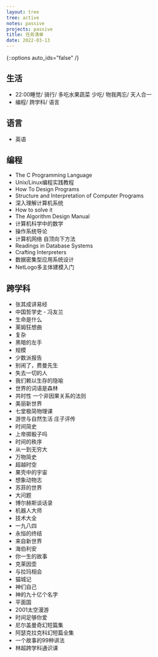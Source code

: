 ```yaml
---
layout: tree
tree: active
notes: passive
projects: passive
title: 任务清单
date: 2022-03-13
---
```



{::options auto_ids="false" /}


## 生活
* 22:00睡觉/ 骑行/ 多吃水果蔬菜 少吃/ 物我两忘/ 天人合一
* 编程/ 跨学科/ 语言

## 语言
* 英语

## 编程
* The C Programming Language
* Unix/Linux编程实践教程
* How To Design Programs
* Structure and Interpretation of Computer Programs
* 深入理解计算机系统
* How to solve it
* The Algorithm Design Manual
* 计算机科学中的数学
* 操作系统导论
* 计算机网络 自顶向下方法
* Readings in Database Systems
* Crafting Interpreters
* 数据密集型应用系统设计
* NetLogo多主体建模入门

## 跨学科
* 张其成讲易经
* 中国哲学史 - 冯友兰
* 生命是什么
* 莱姆狂想曲
* 复杂
* 黑暗的左手
* 规模
* 少数派报告
* 别闹了，费曼先生
* 失去一切的人
* 我们赖以生存的隐喻
* 世界的词语是森林
* 共时性 一个非因果关系的法则
* 美丽新世界
* 七堂极简物理课
* 游世与自然生活 庄子评传
* 时间简史
* 上帝掷骰子吗
* 时间的秩序
* 从一到无穷大
* 万物简史
* 超越时空
* 果壳中的宇宙
* 想象动物志
* 苏菲的世界
* 大问题
* 博尔赫斯谈话录
* 机器人大师
* 技术大全
* 一九八四
* 永恒的终结
* 来自新世界
* 海伯利安
* 你一生的故事
* 克莱因壶
* 与拉玛相会
* 猫城记
* 神们自己
* 神的九十亿个名字
* 平面国
* 2001太空漫游
* 时间足够你爱
* 尼尔盖曼奇幻短篇集
* 阿瑟克拉克科幻短篇全集
* 一个故事的99种讲法
* 林超跨学科通识课

